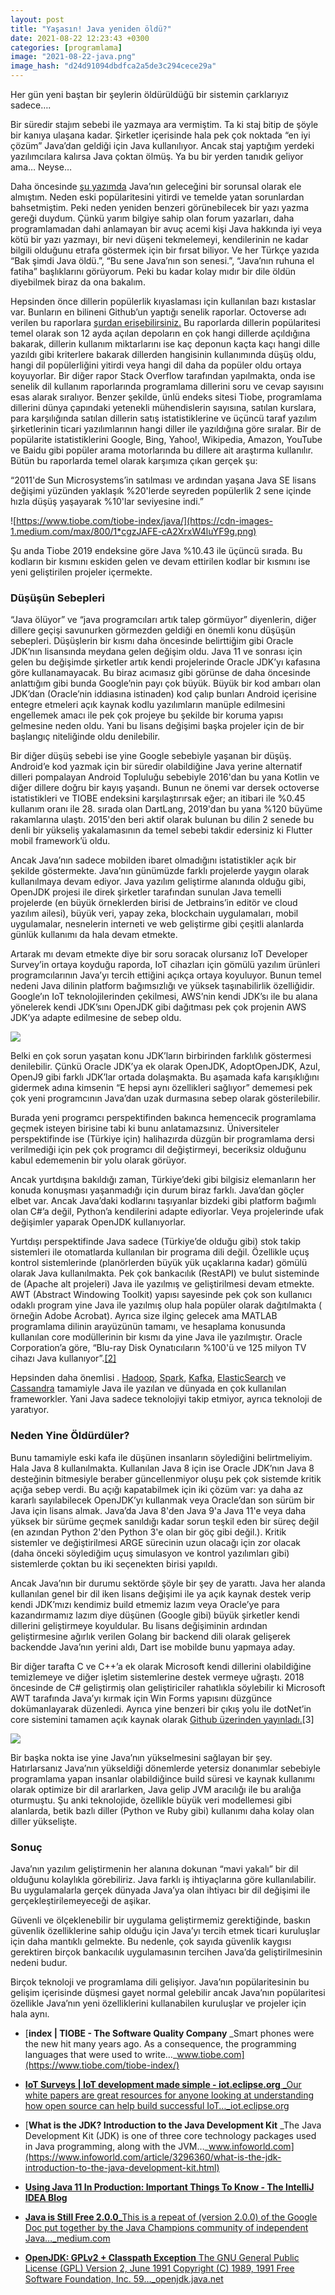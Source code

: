 ```yaml
---
layout: post
title: "Yaşasın! Java yeniden öldü?"
date: 2021-08-22 12:23:43 +0300
categories: [programlama]
image: "2021-08-22-java.png"
image_hash: "d24d91094dbdfca2a5de3c294cece29a"
---
```


Her gün yeni baştan bir şeylerin öldürüldüğü bir sistemin çarklarıyız sadece….

Bir süredir stajım sebebi ile yazmaya ara vermiştim. Ta ki staj bitip de şöyle bir kanıya ulaşana kadar. Şirketler içerisinde hala pek çok noktada “en iyi çözüm” Java’dan geldiği için Java kullanılıyor. Ancak staj yaptığım yerdeki yazılımcılara kalırsa Java çoktan ölmüş. Ya bu bir yerden tanıdık geliyor ama… Neyse…

Daha öncesinde [şu yazımda](https://zaryob.medium.com/javan%C4%B1n-gelece%C4%9Fi-sorunsal%C4%B1-java-15-ve-sonras%C4%B1-b114a6ef17e1) Java’nın geleceğini bir sorunsal olarak ele almıştım. Neden eski popülaritesini yitirdi ve temelde yatan sorunlardan bahsetmiştim. Peki neden yeniden benzeri görünebilecek bir yazı yazma gereği duydum. Çünkü yarım bilgiye sahip olan forum yazarları, daha programlamadan dahi anlamayan bir avuç acemi kişi Java hakkında iyi veya kötü bir yazı yazmayı, bir nevi düşeni tekmelemeyi, kendilerinin ne kadar bilgili olduğunu etrafa göstermek için bir fırsat biliyor. Ve her Türkçe yazıda “Bak şimdi Java öldü.”, “Bu sene Java’nın son senesi.”, “Java’nın ruhuna el fatiha” başlıklarını görüyorum. Peki bu kadar kolay mıdır bir dile öldün diyebilmek biraz da ona bakalım.

Hepsinden önce dillerin popülerlik kıyaslaması için kullanılan bazı kıstaslar var. Bunların en bilineni Github’un yaptığı senelik raporlar. Octoverse adı verilen bu raporlara [şurdan erişebilirsiniz.](https://octoverse.github.com/) Bu raporlarda dillerin popülaritesi temel olarak son 12 ayda açılan depoların en çok hangi dillerde açıldığına bakarak, dillerin kullanım miktarlarını ise kaç deponun kaçta kaçı hangi dille yazıldı gibi kriterlere bakarak dillerden hangisinin kullanımında düşüş oldu, hangi dil popülerliğini yitirdi veya hangi dil daha da popüler oldu ortaya koyuyorlar. Bir diğer rapor Stack Overflow tarafından yapılmakta, onda ise senelik dil kullanım raporlarında programlama dillerini soru ve cevap sayısını esas alarak sıralıyor. Benzer şekilde, ünlü endeks sitesi Tiobe, programlama dillerini dünya çapındaki yetenekli mühendislerin sayısına, satılan kurslara, para karşılığında satılan dillerin satış istatistiklerine ve üçüncü taraf yazılım şirketlerinin ticari yazılımlarının hangi diller ile yazıldığına göre sıralar. Bir de popülarite istatistiklerini Google, Bing, Yahoo!, Wikipedia, Amazon, YouTube ve Baidu gibi popüler arama motorlarında bu dillere ait araştırma kullanılır. Bütün bu raporlarda temel olarak karşımıza çıkan gerçek şu:

“2011'de Sun Microsystems’in satılması ve ardından yaşana Java SE lisans değişimi yüzünden yaklaşık %20'lerde seyreden popülerlik 2 sene içinde hızla düşüş yaşayarak %10'lar seviyesine indi.”

![https://www.tiobe.com/tiobe-index/java/](https://cdn-images-1.medium.com/max/800/1*cgzJAFE-cA2XrxW4luYF9g.png)

Şu anda Tiobe 2019 endeksine göre Java %10.43 ile üçüncü sırada. Bu kodların bir kısmını eskiden gelen ve devam ettirilen kodlar bir kısmını ise yeni geliştirilen projeler içermekte.

### Düşüşün Sebepleri

“Java ölüyor” ve “java programcıları artık talep görmüyor” diyenlerin, diğer dillere geçişi savunurken görmezden geldiği en önemli konu düşüşün sebepleri. Düşüşlerin bir kısmı daha öncesinde belirttiğim gibi Oracle JDK’nın lisansında meydana gelen değişim oldu. Java 11 ve sonrası için gelen bu değişimde şirketler artık kendi projelerinde Oracle JDK’yı kafasına göre kullanamayacak. Bu biraz acımasız gibi görünse de daha öncesinde anlattığım gibi bunda Google’nin payı çok büyük. Büyük bir kod ambarı olan JDK’dan (Oracle’nin iddiasına istinaden) kod çalıp bunları Android içerisine entegre etmeleri açık kaynak kodlu yazılımların manüple edilmesini engellemek amacı ile pek çok projeye bu şekilde bir koruma yapısı gelmesine neden oldu. Yani bu lisans değişimi başka projeler için de bir başlangıç niteliğinde oldu denilebilir.

Bir diğer düşüş sebebi ise yine Google sebebiyle yaşanan bir düşüş. Android’e kod yazmak için bir süredir olabildiğine Java yerine alternatif dilleri pompalayan Android Topluluğu sebebiyle 2016'dan bu yana Kotlin ve diğer dillere doğru bir kayış yaşandı. Bunun ne önemi var dersek octoverse istatistikleri ve TIOBE endeksini karşılaştırırsak eğer; an itibari ile %0.45 kullanım oranı ile 28\. sırada olan DartLang, 2019'dan bu yana %120 büyüme rakamlarına ulaştı. 2015'den beri aktif olarak bulunan bu dilin 2 senede bu denli bir yükseliş yakalamasının da temel sebebi takdir edersiniz ki Flutter mobil framework’ü oldu.

Ancak Java’nın sadece mobilden ibaret olmadığını istatistikler açık bir şekilde göstermekte. Java’nın günümüzde farklı projelerde yaygın olarak kullanılmaya devam ediyor. Java yazılım geliştirme alanında olduğu gibi, OpenJDK projesi ile direk şirketler tarafından sunulan Java temelli projelerde (en büyük örneklerden birisi de Jetbrains’in editör ve cloud yazılım ailesi), büyük veri, yapay zeka, blockchain uygulamaları, mobil uygulamalar, nesnelerin interneti ve web geliştirme gibi çeşitli alanlarda günlük kullanımı da hala devam etmekte.

Artarak mı devam etmekte diye bir soru soracak olursanız IoT Developer Survey’in ortaya koyduğu raporda, IoT cihazları için gömülü yazılım ürünleri programcılarının Java’yı tercih ettiğini açıkça ortaya koyuluyor. Bunun temel nedeni Java dilinin platform bağımsızlığı ve yüksek taşınabilirlik özelliğidir. Google’ın IoT teknolojilerinden çekilmesi, AWS’nin kendi JDK’sı ile bu alana yönelerek kendi JDK’sını OpenJDK gibi dağıtması pek çok projenin AWS JDK’ya adapte edilmesine de sebep oldu.

![](https://cdn-images-1.medium.com/max/800/0*pDD6jUfdcMEW67B_)

Belki en çok sorun yaşatan konu JDK’ların birbirinden farklılık göstermesi denilebilir. Çünkü Oracle JDK’ya ek olarak OpenJDK, AdoptOpenJDK, Azul, OpenJ9 gibi farklı JDK’lar ortada dolaşmakta. Bu aşamada kafa karışıklığını gidermek adına kimsenin “E hepsi aynı özellikleri sağlıyor” dememesi pek çok yeni programcının Java’dan uzak durmasına sebep olarak gösterilebilir.

Burada yeni programcı perspektifinden bakınca hemencecik programlama geçmek isteyen birisine tabi ki bunu anlatamazsınız. Üniversiteler perspektifinde ise (Türkiye için) halihazırda düzgün bir programlama dersi verilmediği için pek çok programcı dil değiştirmeyi, beceriksiz olduğunu kabul edememenin bir yolu olarak görüyor.

Ancak yurtdışına bakıldığı zaman, Türkiye’deki gibi bilgisiz elemanların her konuda konuşması yaşanmadığı için durum biraz farklı. Java’dan göçler elbet var. Ancak Java’daki kodlarını taşıyanlar bizdeki gibi platform bağımlı olan C#’a değil, Python’a kendilerini adapte ediyorlar. Veya projelerinde ufak değişimler yaparak OpenJDK kullanıyorlar.

Yurtdışı perspektifinde Java sadece (Türkiye’de olduğu gibi) stok takip sistemleri ile otomatlarda kullanılan bir programa dili değil. Özellikle uçuş kontrol sistemlerinde (planörlerden büyük yük uçaklarına kadar) gömülü olarak Java kullanılmakta. Pek çok bankacılık (RestAPI) ve bulut sisteminde de (Apache alt projeleri) Java ile yazılmış ve geliştirilmesi devam etmekte. AWT (Abstract Windowing Toolkit) yapısı sayesinde pek çok son kullanıcı odaklı program yine Java ile yazılmış olup hala popüler olarak dağıtılmakta ( örneğin Adobe Acrobat). Ayrıca size ilginç gelecek ama MATLAB programlama dilinin arayüzünün tamamı, ve hesaplama konusunda kullanılan core modüllerinin bir kısmı da yine Java ile yazılmıştır. Oracle Corporation’a göre, “Blu-ray Disk Oynatıcıların %100'ü ve 125 milyon TV cihazı Java kullanıyor”.[[2]](https://www.oracle.com/java/java-tv.html)

Hepsinden daha önemlisi . [Hadoop](http://hadoop.apache.org/), [Spark](https://spark.apache.org/), [Kafka](http://kafka.apache.org/), [ElasticSearch](https://www.elastic.co/elk-stack) ve [Cassandra](https://cassandra.apache.org/) tamamiyle Java ile yazılan ve dünyada en çok kullanılan frameworkler. Yani Java sadece teknolojiyi takip etmiyor, ayrıca teknoloji de yaratıyor.

### Neden Yine Öldürdüler?

Bunu tamamiyle eski kafa ile düşünen insanların söylediğini belirtmeliyim. Hala Java 8 kullanılmakta. Kullanılan Java 8 için ise Oracle JDK’nın Java 8 desteğinin bitmesiyle beraber güncellenmiyor oluşu pek çok sistemde kritik açığa sebep verdi. Bu açığı kapatabilmek için iki çözüm var: ya daha az kararlı sayılabilecek OpenJDK’yı kullanmak veya Oracle’dan son sürüm bir Java için lisans almak. Java’da Java 8'den Java 9'a Java 11'e veya daha yüksek bir sürüme geçmek sanıldığı kadar sorun teşkil eden bir süreç değil (en azından Python 2'den Python 3'e olan bir göç gibi değil.). Kritik sistemler ve değiştirilmesi ARGE sürecinin uzun olacağı için zor olacak (daha önceki söylediğim uçuş simulasyon ve kontrol yazılımları gibi) sistemlerde çoktan bu iki seçenekten birisi yapıldı.

Ancak Java’nın bir durumu sektörde şöyle bir şey de yarattı. Java her alanda kullanılan genel bir dil iken lisans değişimi ile ya açık kaynak destek verip kendi JDK’mızı kendimiz build etmemiz lazım veya Oracle’ye para kazandırmamız lazım diye düşünen (Google gibi) büyük şirketler kendi dillerini geliştirmeye koyuldular. Bu lisans değişiminin ardından geliştirmesine ağırlık verilen Golang bir backend dili olarak gelişerek backendde Java’nın yerini aldı, Dart ise mobilde bunu yapmaya aday.

Bir diğer tarafta C ve C++’a ek olarak Microsoft kendi dillerini olabildiğine temizlemeye ve diğer işletim sistemlerine destek vermeye uğraştı. 2018 öncesinde de C# geliştirmiş olan geliştiriciler rahatlıkla söylebilir ki Microsoft AWT tarafında Java’yı kırmak için Win Forms yapısını düzgünce dokümanlayarak düzenledi. Ayrıca yine benzeri bir çıkış yolu ile dotNet’in core sistemini tamamen açık kaynak olarak [Github üzerinden yayınladı.](https://github.com/dotnet/core)[3]

![](https://cdn-images-1.medium.com/max/800/1*oMCevCmhbbaaZbtSRVVlEA.jpeg)

Bir başka nokta ise yine Java’nın yükselmesini sağlayan bir şey. Hatırlarsanız Java’nın yükseldiği dönemlerde yetersiz donanımlar sebebiyle programlama yapan insanlar olabildiğince build süresi ve kaynak kullanımı olarak optimize bir dil ararlarken, Java gelip JVM aracılığı ile bu aralığa oturmuştu. Şu anki teknolojide, özellikle büyük veri modellemesi gibi alanlarda, betik bazlı diller (Python ve Ruby gibi) kullanımı daha kolay olan diller yükselişte.


### Sonuç

Java’nın yazılım geliştirmenin her alanına dokunan “mavi yakalı” bir dil olduğunu kolaylıkla görebiliriz. Java farklı iş ihtiyaçlarına göre kullanılabilir. Bu uygulamalarla gerçek dünyada Java’ya olan ihtiyacı bir dil değişimi ile gerçekleştirilemeyeceği de aşikar.

Güvenli ve ölçeklenebilir bir uygulama geliştirmemiz gerektiğinde, baskın güvenlik özelliklerine sahip olduğu için Java’yı tercih etmek ticari kuruluşlar için daha mantıklı gelmekte. Bu nedenle, çok sayıda güvenlik kaygısı gerektiren birçok bankacılık uygulamasının tercihen Java’da geliştirilmesinin nedeni budur.

Birçok teknoloji ve programlama dili gelişiyor. Java’nın popülaritesinin bu gelişim içerisinde düşmesi gayet normal gelebilir ancak Java’nın popülaritesi özellikle Java’nın yeni özelliklerini kullanabilen kuruluşlar ve projeler için hala aynı.

* [**index | TIOBE - The Software Quality Company** 
_Smart phones were the new hit many years ago. As a consequence, the programming languages that were used to write…_www.tiobe.com](https://www.tiobe.com/tiobe-index/)

* [**IoT Surveys | IoT development made simple - iot.eclipse.org**
_Our white papers are great resources for anyone looking at understanding how open source can help build successful IoT…_iot.eclipse.org](https://iot.eclipse.org/community/resources/iot-surveys/)

* [**What is the JDK? Introduction to the Java Development Kit**
_The Java Development Kit (JDK) is one of three core technology packages used in Java programming, along with the JVM…_www.infoworld.com](https://www.infoworld.com/article/3296360/what-is-the-jdk-introduction-to-the-java-development-kit.html)

* [**Using Java 11 In Production: Important Things To Know - The IntelliJ IDEA Blog**](https://blog.jetbrains.com/idea/2018/09/using-java-11-in-production-important-things-to-know/)

* [**Java is Still Free 2.0.0**_This is a repeat of (version 2.0.0) of the Google Doc put together by the Java Champions community of independent Java…_medium.com](https://medium.com/@javachampions/java-is-still-free-2-0-0-6b9aa8d6d244)

* [**OpenJDK: GPLv2 + Classpath Exception** The GNU General Public License (GPL) Version 2, June 1991 Copyright (C) 1989, 1991 Free Software Foundation, Inc. 59…_openjdk.java.net](https://openjdk.java.net/legal/gplv2+ce.html)
